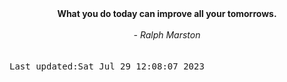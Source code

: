 
<div align="center"><b><span>What you do today can improve all your tomorrows.</span></b><br><br><i> - Ralph Marston</i></div>
<br><br><kbd>Last updated:Sat Jul 29 12:08:07 2023</kbd>
